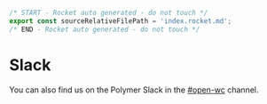 ```js server
/* START - Rocket auto generated - do not touch */
export const sourceRelativeFilePath = 'index.rocket.md';
/* END - Rocket auto generated - do not touch */
```

# Slack

You can also find us on the Polymer Slack in the [#open-wc](https://polymer.slack.com/archives/CE6D9DN05) channel.